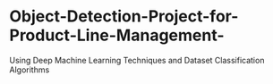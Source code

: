 # Object-Detection-Project-for-Product-Line-Management-
Using Deep Machine Learning Techniques and Dataset Classification Algorithms
